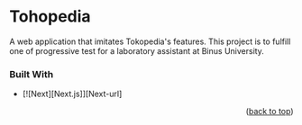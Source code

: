 # Tohopedia
A web application that imitates Tokopedia's features. This project is to fulfill one of progressive test for a laboratory assistant at Binus University.

### Built With

* [![Next][Next.js]][Next-url]

<p align="right">(<a href="#readme-top">back to top</a>)</p>
